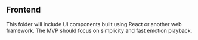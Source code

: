 ## Frontend
This folder will include UI components built using React or another web framework. The MVP should focus on simplicity and fast emotion playback.